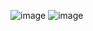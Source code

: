 ![image](https://github.com/juancarloslc/SimulacionporComputadora-JuanLopez/assets/49040925/4d625195-d607-478a-b4b1-b57c01e434b6)
![image](https://github.com/juancarloslc/SimulacionporComputadora-JuanLopez/assets/49040925/5ee3d7ee-43e8-4cf8-b167-b550f7228fbf)
